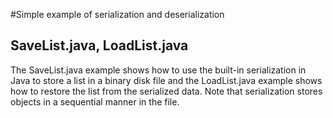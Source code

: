 #Simple example of serialization and deserialization 


## SaveList.java, LoadList.java
The SaveList.java example shows how to use the built-in serialization in Java to store a list in a binary disk file and the LoadList.java example shows how to restore the list from the serialized data. Note that serialization stores objects in a sequential manner in the file.
